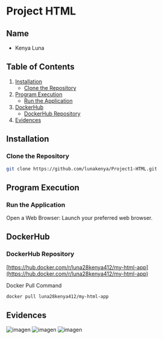 # Project HTML

## Name

- Kenya Luna

## Table of Contents

1. [Installation](#installation)
   - [Clone the Repository](#clone-the-repository)
2. [Program Execution](#program-execution)
   - [Run the Application](#run-the-application)
3. [DockerHub](#dockerhub)
   - [DockerHub Repository](#dockerhub-repository)
4. [Evidences](#evidences)

## Installation
### Clone the Repository

```sh
git clone https://github.com/lunakenya/Project1-HTML.git
```

## Program Execution
### Run the Application

Open a Web Browser: Launch your preferred web browser.


## DockerHub
### DockerHub Repository

[https://hub.docker.com/r/luna28kenya412/my-html-app](https://hub.docker.com/r/luna28kenya412/my-html-app)

Docker Pull Command
```sh
docker pull luna28kenya412/my-html-app
```

## Evidences
![imagen](https://github.com/user-attachments/assets/234a589b-5983-495c-a612-310bffcf7b95)
![imagen](https://github.com/user-attachments/assets/2d9c43a1-5fe2-4562-a7ad-83100020d040)
![imagen](https://github.com/user-attachments/assets/d726d221-ac42-46ee-bfb3-a4a670f0665b)



